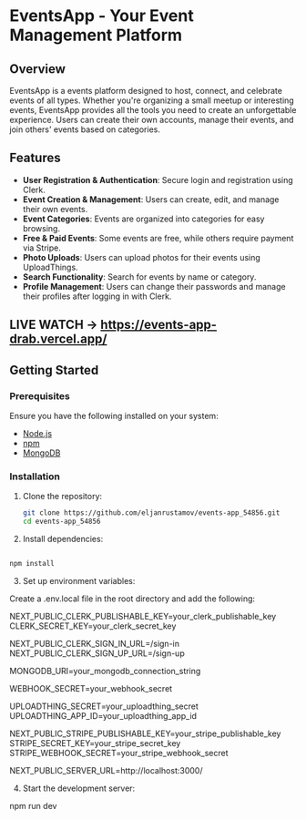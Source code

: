 # EventsApp - Your Event Management Platform

## Overview

EventsApp is a events platform designed to host, connect, and celebrate events of all types. Whether you're organizing a small meetup or interesting events, EventsApp provides all the tools you need to create an unforgettable experience. Users can create their own accounts, manage their events, and join others' events based on categories.

## Features

- **User Registration & Authentication**: Secure login and registration using Clerk.
- **Event Creation & Management**: Users can create, edit, and manage their own events.
- **Event Categories**: Events are organized into categories for easy browsing.
- **Free & Paid Events**: Some events are free, while others require payment via Stripe.
- **Photo Uploads**: Users can upload photos for their events using UploadThings.
- **Search Functionality**: Search for events by name or category.
- **Profile Management**: Users can change their passwords and manage their profiles after logging in with Clerk.

## LIVE WATCH -> https://events-app-drab.vercel.app/



## Getting Started

### Prerequisites

Ensure you have the following installed on your system:

- [Node.js](https://nodejs.org/)
- [npm](https://www.npmjs.com/)
- [MongoDB](https://www.mongodb.com/)

### Installation

1. Clone the repository:

   ```bash
   git clone https://github.com/eljanrustamov/events-app_54856.git
   cd events-app_54856

   ```

2. Install dependencies:

```bash

npm install
```

3. Set up environment variables:

Create a .env.local file in the root directory and add the following:

NEXT_PUBLIC_CLERK_PUBLISHABLE_KEY=your_clerk_publishable_key
CLERK_SECRET_KEY=your_clerk_secret_key

NEXT_PUBLIC_CLERK_SIGN_IN_URL=/sign-in
NEXT_PUBLIC_CLERK_SIGN_UP_URL=/sign-up

MONGODB_URI=your_mongodb_connection_string

WEBHOOK_SECRET=your_webhook_secret

UPLOADTHING_SECRET=your_uploadthing_secret
UPLOADTHING_APP_ID=your_uploadthing_app_id

NEXT_PUBLIC_STRIPE_PUBLISHABLE_KEY=your_stripe_publishable_key
STRIPE_SECRET_KEY=your_stripe_secret_key
STRIPE_WEBHOOK_SECRET=your_stripe_webhook_secret

NEXT_PUBLIC_SERVER_URL=http://localhost:3000/





4. Start the development server:

npm run dev

